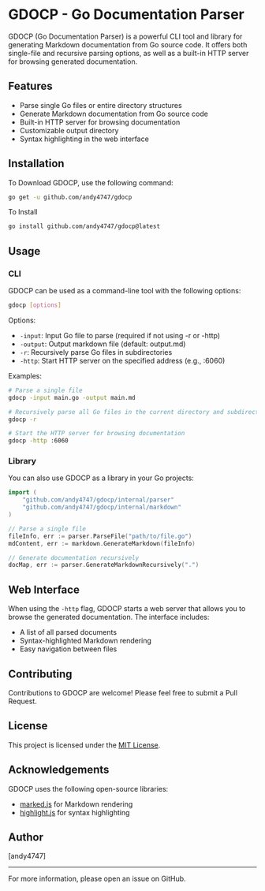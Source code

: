 # GDOCP - Go Documentation Parser

GDOCP (Go Documentation Parser) is a powerful CLI tool and library for generating Markdown documentation from Go source code. It offers both single-file and recursive parsing options, as well as a built-in HTTP server for browsing generated documentation.

## Features

- Parse single Go files or entire directory structures
- Generate Markdown documentation from Go source code
- Built-in HTTP server for browsing documentation
- Customizable output directory
- Syntax highlighting in the web interface

## Installation

To Download GDOCP, use the following command:

```bash
go get -u github.com/andy4747/gdocp
```

To Install

```bash
go install github.com/andy4747/gdocp@latest
```

## Usage

### CLI

GDOCP can be used as a command-line tool with the following options:

```bash
gdocp [options]
```

Options:

- `-input`: Input Go file to parse (required if not using -r or -http)
- `-output`: Output markdown file (default: output.md)
- `-r`: Recursively parse Go files in subdirectories
- `-http`: Start HTTP server on the specified address (e.g., :6060)

Examples:

```bash
# Parse a single file
gdocp -input main.go -output main.md

# Recursively parse all Go files in the current directory and subdirectories
gdocp -r

# Start the HTTP server for browsing documentation
gdocp -http :6060
```

### Library

You can also use GDOCP as a library in your Go projects:

```go
import (
    "github.com/andy4747/gdocp/internal/parser"
    "github.com/andy4747/gdocp/internal/markdown"
)

// Parse a single file
fileInfo, err := parser.ParseFile("path/to/file.go")
mdContent, err := markdown.GenerateMarkdown(fileInfo)

// Generate documentation recursively
docMap, err := parser.GenerateMarkdownRecursively(".")
```

## Web Interface

When using the `-http` flag, GDOCP starts a web server that allows you to browse the generated documentation. The interface includes:

- A list of all parsed documents
- Syntax-highlighted Markdown rendering
- Easy navigation between files

## Contributing

Contributions to GDOCP are welcome! Please feel free to submit a Pull Request.

## License

This project is licensed under the [MIT License](LICENSE).

## Acknowledgements

GDOCP uses the following open-source libraries:

- [marked.js](https://marked.js.org/) for Markdown rendering
- [highlight.js](https://highlightjs.org/) for syntax highlighting

## Author

[andy4747]

---

For more information, please open an issue on GitHub.
